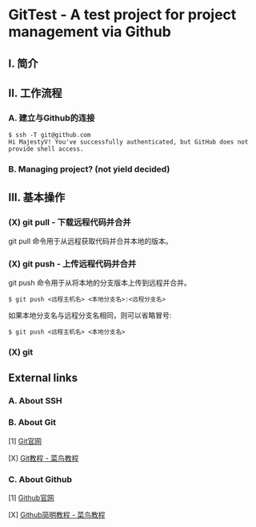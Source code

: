 # GitTest - A test project for project management via Github

## I. 简介

## II. 工作流程

### A. 建立与Github的连接

```
$ ssh -T git@github.com
Hi MajestyV! You've successfully authenticated, but GitHub does not provide shell access.
```

### B. Managing project? (not yield decided)

## III. 基本操作

### (X) git pull - 下载远程代码并合并
git pull 命令用于从远程获取代码并合并本地的版本。

### (X) git push - 	上传远程代码并合并

git push 命令用于从将本地的分支版本上传到远程并合并。

```
$ git push <远程主机名> <本地分支名>:<远程分支名>
```

如果本地分支名与远程分支名相同，则可以省略冒号:

```
$ git push <远程主机名> <本地分支名>
```

### (X) git

## External links

### A. About SSH

### B. About Git

[1] [Git官网](https://git-scm.com/)

[X] [Git教程 - 菜鸟教程](https://www.runoob.com/git/git-tutorial.html)

### C. About Github

[1] [Github官网](https://github.com/)

[X] [Github简明教程 - 菜鸟教程](https://www.runoob.com/w3cnote/git-guide.html)

